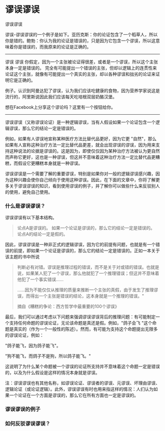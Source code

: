 # 谬误谬误


谬误谬误







谬误-谬误谬误的一个例子是如下。亚历克斯：你的论证包含了一个稻草人，所以你是错的。鲍勃：你认为我的论证是错误的，只是因为它包含一个谬误，所以这意味着你是错误的，而我原来的论证是正确的。













---

谬误 谬误
你假定，因为一个主张被论证得很差，或者是一个谬误，所以这个主张本身一定是错误的。
完全有可能提出一个错误的主张，但却以逻辑上的连贯性来论证这个主张，就像有可能提出一个真实的主张，却以各种谬误和拙劣的论证来证明它是正确的。

例子。认识到阿曼达犯了谬误，认为我们应该吃健康的食物，因为营养学家说这是流行的，阿里斯说因此我们应该每天吃培根双层奶酪汉堡。

想在Facebook上分享这个谬论吗？这里有一个按钮给你。





---










谬误谬误（又称谬误论证）是一种逻辑谬误，当有人假设如果一个论证包含一个逻辑谬误，那么它的结论一定是错误的。

例如，如果有人谬误地宣称某种医疗方法比替代品更好，因为它更 "自然"，那么如果有人宣称这种治疗方法一定比替代品更差，就会出现谬误的谬误，因为用来支持这种说法的论据是谬误的。这是因为，即使仅仅因为某种治疗方法被认为更自然而声称它更好，这也是一种谬误，但这并不意味着这种治疗方法一定比替代品更糟糕，而假设它更糟糕本身就是一种谬误。

谬误谬误是一个需要了解的重要谬误，特别是如果你对一般的逻辑谬误感兴趣，因为这种兴趣会使你自己倾向于使用这种谬误。因此，在下面的文章中，你将了解更多关于谬误谬误的知识，看到使用谬误的例子，并了解你可以做些什么来反驳别人的使用，避免自己使用。





### 什么是谬误谬误？







谬误谬误有以下基本结构。

>   论点A是谬误的。
>   如果一个论证是谬误的，那么它的结论一定是错误的。
>   论点A的结论一定是假的。



因此，谬误谬误是一种非正式的逻辑谬误，因为它的前提有问题，也就是有一个错误的前提，即如果一个论证是谬误的，那么它的结论一定是错误的。正如一本关于该主题的书中所说





>   判断必有对错。谬误是推理过程的错误，而不是关于对或错的错误。也就是说，如果某人犯了一个谬误，那么他就犯了一个推理错误；但这并不意味着他犯了一个事实错误......
>
>   ......因为不能仅仅从推理的质量来推断一个主张的真假，由于发生了推理谬误，而得出一个主张是错误的结论，这本身就是一个推理的错误。"
>
>   摘自《糟糕的争论：西方哲学中最重要的100个谬误》



最后，我们可以通过考虑以下问题来强调谬误谬误背后的推理问题：有可能制定一个支持任何命题的谬误论证，无论该命题是真还是假。例如，"鸽子会飞 "这个命题是真实的（作为一个一般性的陈述）。然而，有可能为支持这个命题提出无限多的谬误论证，例如：

"鸽子能飞，因为鸽子能飞"。

"狗不能飞，而鸽子不是狗，所以鸽子能飞。"



这说明了为什么某个命题被一个谬误的论证所支持并不意味着这个命题一定是错误的，以及为什么假设是这样的情况本身就是谬误。



注：谬误谬误也有其他名称，如谬误论证、谬误者的谬误、元谬误、坏理由谬误、逻辑论证（或论证逻辑）。此外，谬误谬误有时也用来指这样的情况：人们认为如果一个论证在一个方面是谬误的，那么它在所有方面也一定是谬误的。



### 谬误谬误的例子



### 如何反驳谬误谬误？


